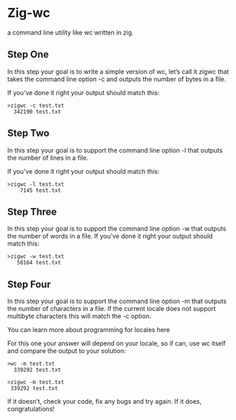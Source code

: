 # Zig-wc

a command line utility like wc written in zig.

## Step One

In this step your goal is to write a simple version of wc, let’s call it zigwc
that takes the command line option -c and outputs the number of bytes in a file.

If you’ve done it right your output should match this:

```
>zigwc -c test.txt
  342190 test.txt
```

## Step Two

In this step your goal is to support the command line option -l that outputs the
number of lines in a file.

If you’ve done it right your output should match this:

```
>zigwc -l test.txt
    7145 test.txt
```

## Step Three

In this step your goal is to support the command line option -w that outputs the
number of words in a file. If you’ve done it right your output should match
this:

```
>zigwc -w test.txt
   58164 test.txt
```

## Step Four

In this step your goal is to support the command line option -m that outputs the
number of characters in a file. If the current locale does not support multibyte
characters this will match the -c option.

You can learn more about programming for locales here

For this one your answer will depend on your locale, so if can, use wc itself
and compare the output to your solution:

```
>wc -m test.txt
  339292 test.txt

>zigwc -m test.txt
 339292 test.txt
```

If it doesn’t, check your code, fix any bugs and try again. If it does,
congratulations!
